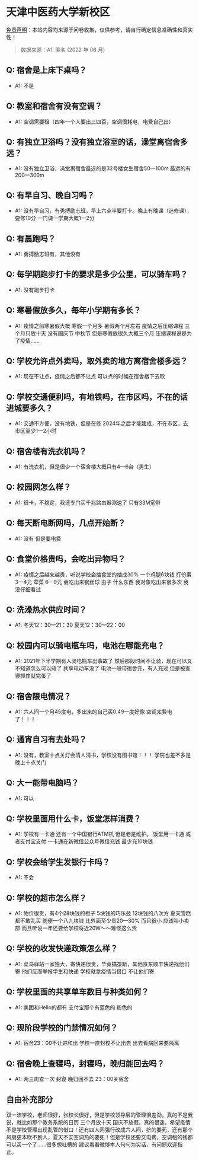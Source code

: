 # 天津中医药大学新校区

[免责声明](https://colleges.chat/#_3)：本站内容均来源于问卷收集，仅供参考，请自行确定信息准确性和真实性！

> 数据来源：A1: 匿名 (2022 年 06 月)

## Q: 宿舍是上床下桌吗？

- A1: 不是

## Q: 教室和宿舍有没有空调？

- A1: 空调需要租（四年一个人要出三四百，空调很耗电，电费自己出）

## Q: 有独立卫浴吗？没有独立浴室的话，澡堂离宿舍多远？

- A1: 没有独立卫浴，澡堂离宿舍最近的是32号楼女生宿舍50—100m 最远的有200—300m

## Q: 有早自习、晚自习吗？

- A1: 没有早自习，有勇搏励志班，早上六点半要打卡。晚上有晚课（选修课），要修10分 一门课一学期大概1—2分

## Q: 有晨跑吗？

- A1: 勇搏励志班有，其他没有

## Q: 每学期跑步打卡的要求是多少公里，可以骑车吗？

- A1: 没有跑步打卡

## Q: 寒暑假放多久，每年小学期有多长？

- A1: 疫情之前寒暑假大概 寒假一个月多 暑假两个月左右 疫情之后压缩课程 三个月只放十天 没有国庆节 中秋节 但是寒假放很久大概三个月 压缩课程说是为了疫情……

## Q: 学校允许点外卖吗，取外卖的地方离宿舍楼多远？

- A1: 现在不让点，疫情之后都不让点 可以点的时候在宿舍楼下去取

## Q: 学校交通便利吗，有地铁吗，在市区吗，不在的话进城要多久？

- A1: 交通不方便，没有地铁，但是在修 2024年之后才能建成，不在市区，去市区至少1—2小时

## Q: 宿舍楼有洗衣机吗？

- A1: 有洗衣机，但是很少一个宿舍楼大概只有4—6台（男生）

## Q: 校园网怎么样？

- A1: 很卡，不稳定，我还专门买千兆路由器测速了 只有33M宽带

## Q: 每天断电断网吗，几点开始断？

- A1: 没有 但是要电费

## Q: 食堂价格贵吗，会吃出异物吗？

- A1: 疫情之后越来越贵，听说学校会抽食堂的抽成30% 一个鸡腿6块钱 打份素3—4元 荤菜 6—9元 会吃出来钢丝球 虫子 什么东西 我对象吃出来很多次 我没仔细看过

## Q: 洗澡热水供应时间？

- A1: 冬天12：30—21：30 夏天12：30—22：00

## Q: 校园内可以骑电瓶车吗，电池在哪能充电？

- A1: 2021年下半学期有人骑电瓶车出事故了 然后那段时间不让骑，现在可以又不知道怎么可以骑了  共享电动车没了   电池一般带宿舍充，有人充过     但是被查寝抓住就完蛋了

## Q: 宿舍限电情况？

- A1: 六人间一个月45度电，多出来的自己买0.49一度好像  空调太费电了！！！

## Q: 通宵自习有去处吗？

- A1: 没有，教室十点关灯会清人清书，学校没有图书馆！！！ 学院也差不多是晚上十点关门

## Q: 大一能带电脑吗？

- A1: 可以

## Q: 学校里面用什么卡，饭堂怎样消费？

- A1: 学校有一卡通 还有一个中国银行ATM机 但是老是维护。 饭堂用一卡通 或者支付宝支付 一卡通在新微信公众号微信充钱 最少充10块钱

## Q: 学校会给学生发银行卡吗？

- A1: 不会

## Q: 学校的超市怎么样？

- A1: 物价很贵，有4个28块钱的橙子 5块钱的巧乐兹 12块钱的八次方 夏天雪糕都不敢乱买 随便一个八九块钱 比外面至少贵20—30% 而且很小 应该叫小卖部 而且听说一年还要给学校将近20W～～难怪这么贵

## Q: 学校的收发快递政策怎么样？

- A1: 菜鸟驿站一家独大，寄快递很贵，毕竟搞垄断，其他京东顺丰快递找他们寄 他们反而举报学生和快递 学校就拿疫情当借口 不让他们寄

## Q: 学校里面的共享单车数目与种类如何？

- A1: 美团和Hello的都有 支付宝那个有蓝色的 粉色的

## Q: 现阶段学校的门禁情况如何？

- A1: 宿舍23：00不让进和出    学校一直封校不让出去 出去看病回来要隔离

## Q: 宿舍晚上查寝吗，封寝吗，晚归能回去吗？

- A1: 两三周查一次 封寝 晚归回不去 23：00关宿舍

## 自由补充部分

双一流学校，老师很好，张校长很好，但是学校领导层的管理很差劲，真的不是我说，就比如那个教务系统的日历 三个月放十天 国庆不放假，真的很迷。希望疫情不是学校管理出现乱管的借口！还有四人间强行改成六人间，挤的要死，还有那个风扇更本吹不到人，夏天不安空调热的要死！但是学校还要交电费，空调租的钱都可以买一个了……很多想吐槽的 建议看看微博本人句句为实话，有问题欢迎指正。